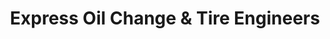 ---
title: "Express Oil Change & Tire Engineers"
url: /macon/express-oil-change-und-tire-engineers-log-cabin-drive/
shop: Reifen
---